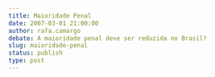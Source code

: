 ```yaml
---
title: Maioridade Penal
date: 2007-03-01 21:00:00
author: rafa.camargo
debate: A maioridade penal deve ser reduzida no Brasil?
slug: maioridade-penal
status: publish 
type: post
---
```



